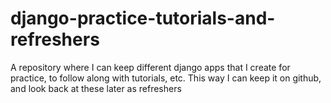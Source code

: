 # django-practice-tutorials-and-refreshers
A repository where I can keep different django apps that I create for practice, to follow along with tutorials, etc. This way I can keep it on github, and look back at these later as refreshers
